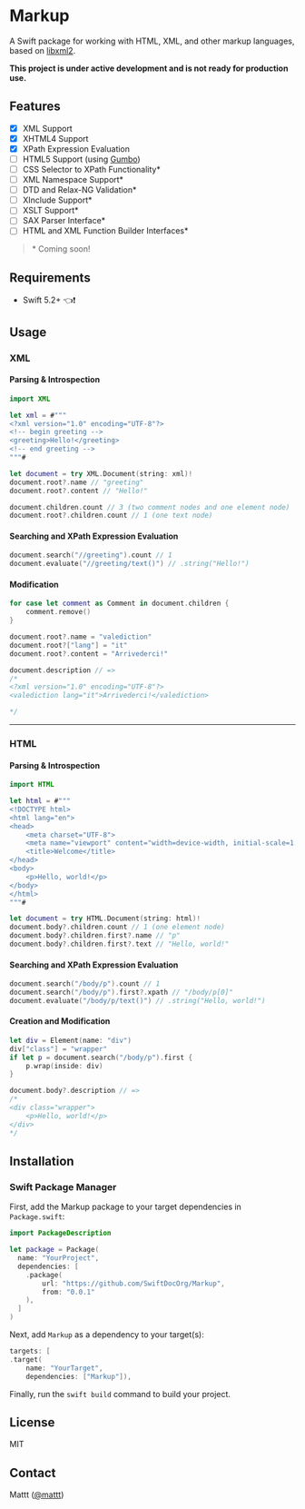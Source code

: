 # Markup

<!--
Pending Swift 5.2 support
![CI][ci badge]
[![Documentation][documentation badge]][documentation]
-->

A Swift package for working with HTML, XML, and other markup languages,
based on [libxml2][libxml2].

**This project is under active development and is not ready for production use.**

## Features

- [x] XML Support
- [x] XHTML4 Support
- [x] XPath Expression Evaluation
- [ ] HTML5 Support (using [Gumbo][gumbo])
- [ ] CSS Selector to XPath Functionality*
- [ ] XML Namespace Support*
- [ ] DTD and Relax-NG Validation*
- [ ] XInclude Support*
- [ ] XSLT Support*
- [ ] SAX Parser Interface*
- [ ] HTML and XML Function Builder Interfaces*

> \* Coming soon!

## Requirements

- Swift 5.2+ 👈❗️

## Usage

### XML

#### Parsing & Introspection

```swift
import XML

let xml = #"""
<?xml version="1.0" encoding="UTF-8"?>
<!-- begin greeting -->
<greeting>Hello!</greeting>
<!-- end greeting -->
"""#

let document = try XML.Document(string: xml)!
document.root?.name // "greeting"
document.root?.content // "Hello!"

document.children.count // 3 (two comment nodes and one element node)
document.root?.children.count // 1 (one text node)
```

#### Searching and XPath Expression Evaluation

```swift
document.search("//greeting").count // 1
document.evaluate("//greeting/text()") // .string("Hello!")
```

#### Modification

```swift
for case let comment as Comment in document.children {
    comment.remove()
}

document.root?.name = "valediction"
document.root?["lang"] = "it"
document.root?.content = "Arrivederci!"

document.description // =>
/*
<?xml version="1.0" encoding="UTF-8"?>
<valediction lang="it">Arrivederci!</valediction>

*/
```

* * *

### HTML

#### Parsing & Introspection

```swift
import HTML

let html = #"""
<!DOCTYPE html>
<html lang="en">
<head>
    <meta charset="UTF-8">
    <meta name="viewport" content="width=device-width, initial-scale=1.0">
    <title>Welcome</title>
</head>
<body>
    <p>Hello, world!</p>
</body>
</html>
"""#

let document = try HTML.Document(string: html)!
document.body?.children.count // 1 (one element node)
document.body?.children.first?.name // "p"
document.body?.children.first?.text // "Hello, world!"
```

#### Searching and XPath Expression Evaluation

```swift
document.search("/body/p").count // 1
document.search("/body/p").first?.xpath // "/body/p[0]"
document.evaluate("/body/p/text()") // .string("Hello, world!")
```

#### Creation and Modification

```swift
let div = Element(name: "div")
div["class"] = "wrapper"
if let p = document.search("/body/p").first {
    p.wrap(inside: div)
}

document.body?.description // =>
/*
<div class="wrapper">
    <p>Hello, world!</p>
</div>
*/
```

## Installation

### Swift Package Manager

First, add the Markup package to your target dependencies in `Package.swift`:

```swift
import PackageDescription

let package = Package(
  name: "YourProject",
  dependencies: [
    .package(
        url: "https://github.com/SwiftDocOrg/Markup",
        from: "0.0.1"
    ),
  ]
)
```

Next, add `Markup` as a dependency to your target(s):

```swift
targets: [
.target(
    name: "YourTarget",
    dependencies: ["Markup"]),
```

Finally, run the `swift build` command to build your project.

## License

MIT

## Contact

Mattt ([@mattt](https://twitter.com/mattt))

[libxml2]: http://xmlsoft.org
[gumbo]: https://github.com/google/gumbo-parser
[ci badge]: https://github.com/SwiftDocOrg/Markup/workflows/CI/badge.svg
[documentation badge]: https://github.com/SwiftDocOrg/Markup/workflows/Documentation/badge.svg
[documentation]: https://github.com/SwiftDocOrg/Markup/wiki
